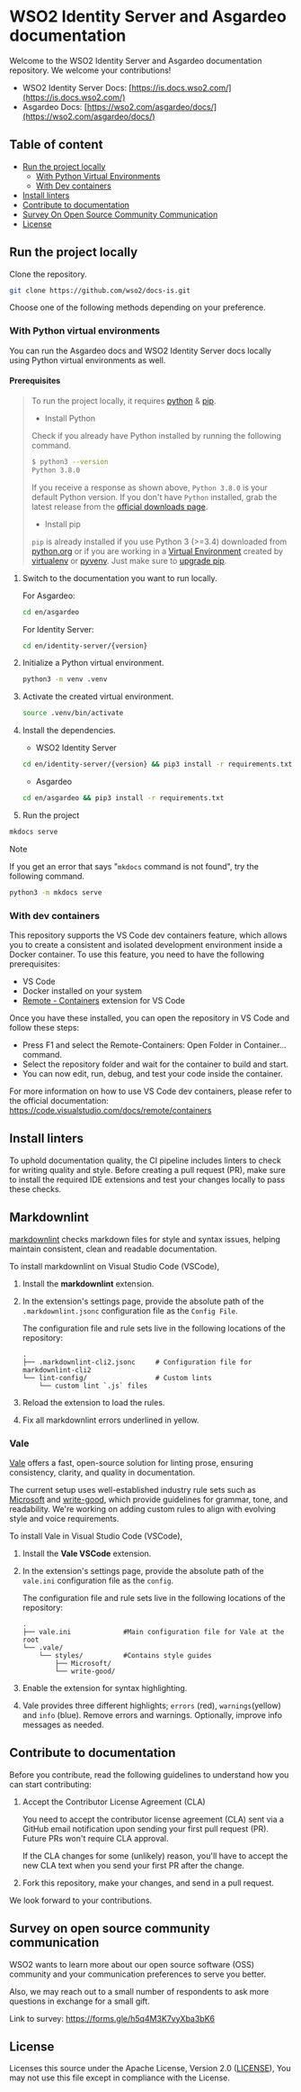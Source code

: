 # WSO2 Identity Server and Asgardeo documentation

Welcome to the WSO2 Identity Server and Asgardeo documentation repository. We welcome your contributions!

- WSO2 Identity Server Docs: [https://is.docs.wso2.com/](https://is.docs.wso2.com/)
- Asgardeo Docs: [https://wso2.com/asgardeo/docs/](https://wso2.com/asgardeo/docs/)

## Table of content

- [Run the project locally](#run-the-project-locally)
  - [With Python Virtual Environments](#with-python-virtual-environments)
  - [With Dev containers](#with-dev-containers)
- [Install linters](#install-linters)
- [Contribute to documentation](#contribute-to-documentation)
- [Survey On Open Source Community Communication](#survey-on-open-source-community-communication)
- [License](#license)

## Run the project locally

Clone the repository.

```bash
git clone https://github.com/wso2/docs-is.git
```

Choose one of the following methods depending on your preference.

### With Python virtual environments

You can run the Asgardeo docs and WSO2 Identity Server docs locally using Python virtual environments as well.

#### Prerequisites
>
> To run the project locally, it requires [python](https://www.python.org/downloads/) & [pip](https://pypi.org/project/pip/).
>
> - Install Python
>
> Check if you already have Python installed by running the following command.
>
> ```bash
> $ python3 --version
> Python 3.8.0
> ```
>
> If you receive a response as shown above, `Python 3.8.0` is your default Python version.
> If you don't have `Python` installed, grab the latest release from the [official downloads page](https://www.python.org/downloads/).
>
> - Install pip
>
> `pip` is already installed if you use Python 3 (>=3.4) downloaded from [python.org][python-org] or if you are working in a [Virtual Environment][virtual-env-guide] created by
> [virtualenv][virtualenv] or [pyvenv][pyenv]. Just make sure to [upgrade pip][pip-upgrade-guide].
>
> [python-org]: https://www.python.org
> [virtual-env-guide]: https://packaging.python.org/tutorials/installing-packages/#creating-and-using-virtual-environments
> [virtualenv]: https://packaging.python.org/key_projects/#virtualenv
> [pyenv]: https://packaging.python.org/key_projects/#venv
> [pip-upgrade-guide]: https://pip.pypa.io/en/stable/installation/#upgrading-pip

1. Switch to the documentation you want to run locally.

   For Asgardeo:

   ```bash
   cd en/asgardeo
   ```

   For Identity Server:

   ```bash
   cd en/identity-server/{version} 
   ```

2. Initialize a Python virtual environment.

   ```bash
   python3 -m venv .venv
   ```

3. Activate the created virtual environment.

   ```bash
   source .venv/bin/activate
   ```

4. Install the dependencies.

   - WSO2 Identity Server

    ```bash
    cd en/identity-server/{version} && pip3 install -r requirements.txt
    ```

   - Asgardeo

    ```bash
    cd en/asgardeo && pip3 install -r requirements.txt
    ```

5. Run the project

```bash
mkdocs serve
```

> [!NOTE]
> If you get an error that says "`mkdocs` command is not found", try the following command.
>
> ```bash
> python3 -m mkdocs serve
> ```

### With dev containers

This repository supports the VS Code dev containers feature, which allows you to create a consistent and isolated development environment inside a Docker container. To use this feature, you need to have the following prerequisites:

- VS Code
- Docker installed on your system
- [Remote - Containers](https://marketplace.visualstudio.com/items?itemName=ms-vscode-remote.remote-containers) extension for VS Code

Once you have these installed, you can open the repository in VS Code and follow these steps:

- Press F1 and select the Remote-Containers: Open Folder in Container... command.
- Select the repository folder and wait for the container to build and start.
- You can now edit, run, debug, and test your code inside the container.

For more information on how to use VS Code dev containers, please refer to the official documentation: https://code.visualstudio.com/docs/remote/containers

## Install linters

To uphold documentation quality, the CI pipeline includes linters to check for writing quality and style. Before creating a pull request (PR), make sure to install the required IDE extensions and test your changes locally to pass these checks.

## Markdownlint

[markdownlint](https://github.com/DavidAnson/markdownlint) checks markdown files for style and syntax issues, helping maintain consistent, clean and readable documentation.

To install markdownlint on Visual Studio Code (VSCode),

1. Install the **markdownlint** extension.

2. In the extension's settings page, provide the absolute path of the `.markdownlint.jsonc` configuration file as the `Config File`.

   The configuration file and rule sets live in the following locations of the repository:

   ```text
   .
   ├── .markdownlint-cli2.jsonc     # Configuration file for markdownlint-cli2
   └── lint-config/                 # Custom lints
       └── custom lint `.js` files
   ```

3. Reload the extension to load the rules.
4. Fix all markdownlint errors underlined in yellow.

### Vale

[Vale](https://github.com/errata-ai/vale) offers a fast, open-source solution for linting prose, ensuring consistency, clarity, and quality in documentation.

The current setup uses well-established industry rule sets such as [Microsoft](https://github.com/errata-ai/Microsoft) and [write-good](https://github.com/errata-ai/write-good), which provide guidelines for grammar, tone, and readability. We're working on adding custom rules to align with evolving style and voice requirements.

To install Vale in Visual Studio Code (VSCode),

1. Install the **Vale VSCode** extension.

2. In the extension's settings page, provide the absolute path of the `vale.ini` configuration file as the `config`.

   The configuration file and rule sets live in the following locations of the repository:

   ```text
   .
   ├── vale.ini             #Main configuration file for Vale at the root
   └── .vale/
       └── styles/          #Contains style guides
           ├── Microsoft/
           └── write-good/

   ```

3. Enable the extension for syntax highlighting.

4. Vale provides three different highlights; `errors` (red), `warnings`(yellow) and `info` (blue). Remove errors and warnings. Optionally, improve info messages as needed.

## Contribute to documentation

Before you contribute, read the following guidelines to understand how you can start contributing:

1. Accept the Contributor License Agreement (CLA)

    You need to accept the contributor license agreement (CLA) sent via a GitHub email notification upon sending your first pull request (PR). Future PRs won't require CLA approval.

    If the CLA changes for some (unlikely) reason, you'll have to accept the new CLA text when you send your first PR after the change.

2. Fork this repository, make your changes, and send in a pull request.

We look forward to your contributions.

## Survey on open source community communication

WSO2 wants to learn more about our open source software (OSS) community and your communication preferences to serve you better.

Also, we may reach out to a small number of respondents to ask more questions in exchange for a small gift.

Link to survey: https://forms.gle/h5q4M3K7vyXba3bK6

## License

Licenses this source under the Apache License, Version 2.0 ([LICENSE](LICENSE)), You may not use this file except in compliance with the License.
